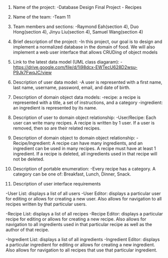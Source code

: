 1. Name of the project:
-Database Design Final Project - Recipes

2. Name of the team:
-Team 11

3. Team members and sections: 
-Raymond Eah(section 4), Duo Hong(section 4), Jinyu Liu(section 4), Samuel Wang(section 4)

4. Brief description of the project:
-In this project, our goal is to design and implement a normalized database in the domain of 
food. We will also implement a web user interface that allows CRUDing of object models

5. Link to the latest data model (UML class diagaram):
-https://drive.google.com/file/d/1i98dcx-EWTecU628D2wsu-P9Jk7FwqJC/view

6. Description of user data model:
-A user is represented with a first name, last name, username, password, email, and date of birth.

7. Description of domain object data models:
-recipe: a recipe is represented with a title, a set of instructions, and a category
-ingredient: an ingredient is represented by its name.

8. Description of user to domain object relationship: 
-User/Recipe: Each user can write many recipes. A recipe is written by 1 user. 
If a user is removed, then so are their related recipes.

9. Description of domain object to domain object relationship:
-Recipe/Ingredient: A recipe can have many ingredients, and an ingredient can be
used in many recipes. A recipe must have at least 1 ingredient. If a recipe is 
deleted, all ingredients used in that recipe will not be deleted.  

10. Description of portable enumeration:
-Every recipe has a category. A category can be one of: Breakfast, Lunch, Dinner, Snack.

11. Description of user interface requirements

-User List: displays a list of all users
-User Editor: displays a particular user for editing or allows for creating a new user.
Also allows for navigation to all recipes written by that particular users.

-Recipe List: displays a list of all recipes
-Recipe Editor: displays a particular recipe for editing or allows for creating a new recipe.
Also allows for navigation to all ingredients used in that particular recipe as well as
the author of that recipe.

-Ingredient List: displays a list of all ingredients
-Ingredient Editor: displays a particular ingredient for editing or allows for creating a
new ingredient. Also allows for navigation to all recipes that use that particular ingredient.
